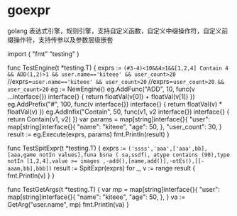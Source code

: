 # goexpr
golang 表达式引擎，规则引擎，支持自定义函数，自定义中缀操作符，自定义前缀操作符，支持传参以及参数层级嵌套

import (
	"fmt"
	"testing"
)

func TestEngine(t *testing.T) {
	exprs := `(#3-4)<10&&4>1&&[1,2,4] Contain 4 && ADD(1,2)>1 && user.name=='kiteee' && user_count>20`
	//exprs=`user.name=='kiteee' && user_count>20`
	//exprs=`user_count>20 && user_count>20`
	eg := NewEngine()
	eg.AddFunc("ADD", 10, func(v ...interface{}) interface{} {
		return floatVal(v[0]) + floatVal(v[1])
	})
	eg.AddPrefix("#", 100, func(v interface{}) interface{} {
		return floatVal(v) * floatVal(v)
	})
	eg.AddInfix("Contain", 50, func(v1, v2 interface{}) interface{} {
		return Contain(v1, v2)
	})
	var params = map[string]interface{}{
		"user": map[string]interface{}{
			"name": "kiteee",
			"age":  50,
		},
		"user_count": 30,
	}
	result := eg.Execute(exprs, params)
	fmt.Println(result)
}

func TestSpitExpr(t *testing.T) {
	exprs := `('ssss','aaa',['aaa',bb],[aaa,game notIn values],funa bsna ( sa,ssdf), atype contains (90),type notIn [1,2,4],value >= images ,-add(),[name,add()],-otEs(),[[-aaam,bb],bbb])`
	result := SpitExpr(exprs)
	for _, v := range result {
		fmt.Println(v)
	}
}

func TestGetArgs(t *testing.T) {
	var mp = map[string]interface{}{
		"user": map[string]interface{}{
			"name": "kiteee",
			"age":  50,
		},
	}
	va := GetArg("user.name", mp)
	fmt.Println(va)
}
